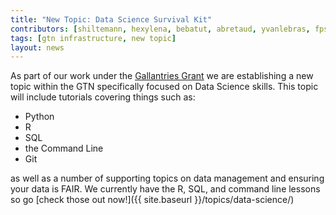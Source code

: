 ```yaml
---
title: "New Topic: Data Science Survival Kit"
contributors: [shiltemann, hexylena, bebatut, abretaud, yvanlebras, fpsom, carpentries]
tags: [gtn infrastructure, new topic]
layout: news
---
```


As part of our work under the [Gallantries Grant](https://gallantries.github.io/) we are establishing a new topic within the GTN specifically focused on Data Science skills. This topic will include tutorials covering things such as:

- Python
- R
- SQL
- the Command Line
- Git

as well as a number of supporting topics on data management and ensuring your data is FAIR. We currently have the R, SQL, and command line lessons so go [check those out now!]({{ site.baseurl }}/topics/data-science/)
